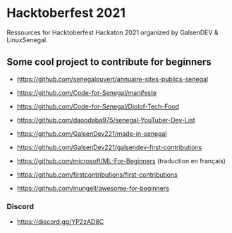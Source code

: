 # Hacktoberfest 2021

Ressources for Hacktoberfest Hackaton 2021 organized by GalsenDEV & LinuxSenegal.

## Some cool project to contribute for beginners

- https://github.com/senegalouvert/annuaire-sites-publics-senegal
- https://github.com/Code-for-Senegal/manifeste
- https://github.com/Code-for-Senegal/Djolof-Tech-Food

- https://github.com/daoodaba975/senegal-YouTuber-Dev-List

- https://github.com/GalsenDev221/made-in-senegal
- https://github.com/GalsenDev221/galsendev-first-contributions

- https://github.com/microsoft/ML-For-Beginners (traduction en français)
- https://github.com/firstcontributions/first-contributions
- https://github.com/mungell/awesome-for-beginners

### Discord

- https://discord.gg/YP2zAD8C
